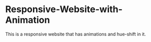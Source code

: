# Responsive-Website-with-Animation
This is a responsive website that has animations and hue-shift in it.
